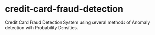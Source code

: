 # credit-card-fraud-detection
Credit Card Fraud Detection System using several methods of Anomaly detection with Probability Densities. 
